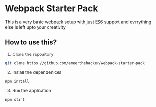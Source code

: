 # Webpack Starter Pack

This is a very basic webpack setup with just ES6 support and everything else is left upto your creativity

## How to use this?

1. Clone the repository

```sh
git clone https://github.com/ameerthehacker/webpack-starter-pack
```

2. Install the dependenices

```sh
npm install
```

3. Run the application

```sh
npm start
```
